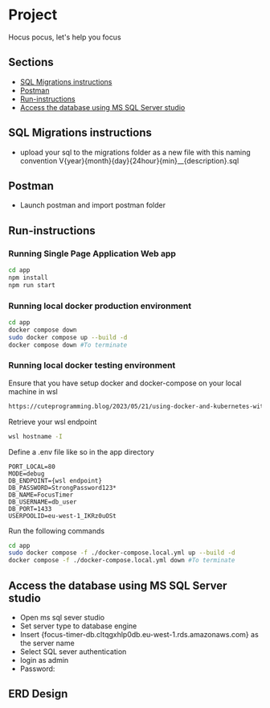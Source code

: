 # Project
Hocus pocus, let's help you focus

## Sections
- [SQL Migrations instructions](#SQL-Migrations-instructions)
- [Postman](#Postman)
- [Run-instructions](#Run-instrutions)
- [Access the database using MS SQL Server studio](#database-access)

## SQL Migrations instructions
- upload your sql to the migrations folder as a new file with this naming convention V{year}{month}{day}{24hour}{min}__{description}.sql

## Postman
- Launch postman and import postman folder 

## Run-instructions
### Running Single Page Application Web app
```sh
cd app
npm install
npm run start
```

### Running local docker production environment
```sh
cd app
docker compose down
sudo docker compose up --build -d
docker compose down #To terminate
```

### Running local docker testing environment
Ensure that you have setup docker and docker-compose on your local machine in wsl 
```sh
https://cuteprogramming.blog/2023/05/21/using-docker-and-kubernetes-without-docker-desktop-on-windows-11/
```
Retrieve your wsl endpoint
```.sh
wsl hostname -I
```
Define a .env file like so in the app directory
```.env
PORT_LOCAL=80
MODE=debug
DB_ENDPOINT={wsl endpoint}
DB_PASSWORD=StrongPassword123*
DB_NAME=FocusTimer
DB_USERNAME=db_user
DB_PORT=1433
USERPOOLID=eu-west-1_IKRz0uOSt
```
Run the following commands
```sh
cd app
sudo docker compose -f ./docker-compose.local.yml up --build -d
docker compose -f ./docker-compose.local.yml down #To terminate
```

## Access the database using MS SQL Server studio
- Open ms sql sever studio
- Set server type to database engine
- Insert {focus-timer-db.cltqgxhlp0db.eu-west-1.rds.amazonaws.com} as the server name
- Select SQL sever authentication
- login as admin
- Password: 

## ERD Design
